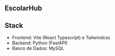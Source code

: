 ## EscolarHub

## Stack
- Frontend: Vite (React Typescript) e Tailwindcss
- Backend: Python (FastAPI)
- Banco de Dados: MySQL
